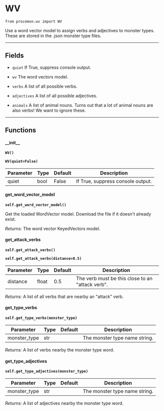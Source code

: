# WV

`from procemon.wv import WV`

Use a word vector model to assign verbs and adjectives to monster types.
These are stored in the .json monster type files.

***

## Fields

- `quiet` If True, suppress console output.

- `wv` The word vectors model.

- `verbs` A list of all possible verbs.

- `adjectives` A list of all possible adjectives.

- `animals` A list of animal nouns. Turns out that a lot of animal nouns are also verbs! We want to ignore these.

***

## Functions

#### \_\_init\_\_

**`WV()`**

**`WV(quiet=False)`**

| Parameter | Type | Default | Description |
| --- | --- | --- | --- |
| quiet |  bool  | False | If True, suppress console output. |

#### get_word_vector_model

**`self.get_word_vector_model()`**

Get the loaded WordVector model. Download the file if it doesn't already exist.

_Returns:_  The word vector KeyedVectors model.

#### get_attack_verbs

**`self.get_attack_verbs()`**

**`self.get_attack_verbs(distance=0.5)`**


| Parameter | Type | Default | Description |
| --- | --- | --- | --- |
| distance |  float  | 0.5 | The verb must be this close to an "attack verb". |

_Returns:_  A list of all verbs that are nearby an "attack" verb.

#### get_type_verbs

**`self.get_type_verbs(monster_type)`**


| Parameter | Type | Default | Description |
| --- | --- | --- | --- |
| monster_type |  str |  | The monster type name string. |

_Returns:_  A list of verbs nearby the monster type word.

#### get_type_adjectives

**`self.get_type_adjectives(monster_type)`**


| Parameter | Type | Default | Description |
| --- | --- | --- | --- |
| monster_type |  str |  | The monster type name string. |

_Returns:_  A list of adjectives nearby the monster type word.

